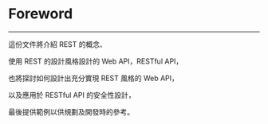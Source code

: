 # Foreword

---

這份文件將介紹 REST 的概念、

使用 REST 的設計風格設計的 Web API，RESTful API，

也將探討如何設計出充分實現 REST 風格的 Web API，

以及應用於 RESTful API 的安全性設計，

最後提供範例以供規劃及開發時的參考。

